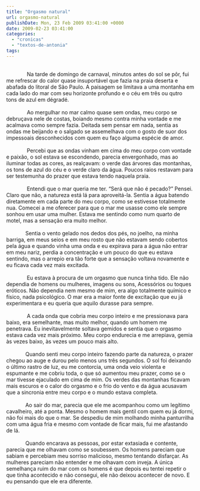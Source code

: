 ```yaml
---
title: "Orgasmo natural"
url: orgasmo-natural
publishDate: Mon, 23 Feb 2009 03:41:00 +0000
date: 2009-02-23 03:41:00
categories: 
  - "cronicas"
  - "textos-de-antonia"
tags: 
---
```

<div><span><span><span></span></span></span><br><span><div><span><span>              Na tarde de domingo de carnaval, minutos antes do sol se pôr, fui me refrescar do calor quase insuportável que fazia na praia deserta e abafada do litoral de São Paulo. A paisagem se limitava a uma montanha em cada lado do mar com seu horizonte profundo e o céu em três ou qutro tons de azul em dégradé.</span></span><br></div><div><span><span><br>              Ao mergulhar no mar calmo quase sem ondas, meu corpo se debruçava nele de costas, boiando mesmo contra minha vontade e me acalmava como sempre fazia. Deitada sem pensar em nada, sentia as ondas me beijando e o salgado se assemelhava com o gosto de suor dos impessoais desconhecidos com quem eu faço alguma espécie de amor.</span></span></div><div><span><span><br>              Percebi que as ondas vinham em cima do meu corpo com vontade e paixão, o sol estava se escondendo, parecia envergonhado, mas ao iluminar todas as cores, as realçavam: o verde das árvores das montanhas, os tons de azul do céu e o verde claro da água. Poucos raios restavam para ser testemunha do prazer que estava tendo naquela praia.</span></span></div><div><span><span><br>              Entendi que o mar queria me ter. “Será que não é pecado?” Pensei. Claro que não, a natureza está lá para aproveitá-la. Sentia a água batendo diretamente em cada parte do meu corpo, como se estivesse totalmente nua. Comecei a me oferecer para que o mar me usasse como ele sempre sonhou em usar uma mulher. Estava me sentindo como num quarto de motel, mas a sensação era muito melhor.</span></span></div><div><span><span><br></span></span><span>             Sentia o vento gelado nos dedos dos pés, no joelho, na minha barriga, em meus seios e em meu rosto que não estavam sendo cobertos pela água e quando vinha uma onda e eu expirava para a água não entrar em meu nariz, perdia a concentração e um pouco do que eu estava sentindo, mas o arrepio era tão forte que a sensação voltava novamente e eu ficava cada vez mais excitada.</span></div><div><span><span><br>              Eu estava à procura de um orgasmo que nunca tinha tido. Ele não dependia de homens ou mulheres, imagens ou sons, Acessórios ou toques eróticos. Não dependia nem mesmo de mim, era algo totalmente químico e físico, nada psicológico. O mar era a maior fonte de excitação que eu já experimentara e eu queria que aquilo durasse para sempre.</span></span></div><div><span><span><br>              A cada onda que cobria meu corpo inteiro e me pressionava para baixo, era semelhante, mas muito melhor, quando um homem me penetrava. Eu inevitavelmente soltava gemidos e sentia que o orgasmo estava cada vez mais próximo. Meu corpo endurecia e me arrepiava, gemia às vezes baixo, às vezes um pouco mais alto.</span></span></div><div><span><span><br></span></span><span>             Quando senti meu corpo inteiro fazendo parte da natureza, o prazer chegou ao auge e durou pelo menos uns três segundos. O sol foi deixando o último rastro de luz, eu me contorcia, uma onda veio violenta e espumante e me cobriu toda, o que só aumentou meu prazer, como se o mar tivesse ejaculado em cima de mim. Os verdes das montanhas ficavam mais escuros e o calor do orgasmo e o frio do vento e da água acusavam que a sincronia entre meu corpo e o mundo estava completa.</span></div><div><span><span><br></span></span><span>             Ao sair do mar, parecia que ele me acompanhou como um legítimo cavalheiro, até a ponta. Mesmo o homem mais gentil com quem eu já dormi, não foi mais do que o mar. Se despediu de mim molhando minha panturrilha com uma água fria e mesmo com vontade de ficar mais, fui me afastando de lá.</span></div><div><span><span><br></span></span><span>             Quando encarava as pessoas, por estar extasiada e contente, parecia que me olhavam como se soubessem. Os homens pareciam que sabiam e percebiam meu sorriso malicioso, mesmo tentando disfarçar. As mulheres pareciam não entender e me olhavam com inveja. A única semelhança ruim do mar com os homens é que depois eu tentei repetir o que tinha acontecido e não consegui, ele não deixou acontecer de novo. E eu pensando que ele era diferente.</span></div><div><span><span><br></span></span></div></span><br></div>
